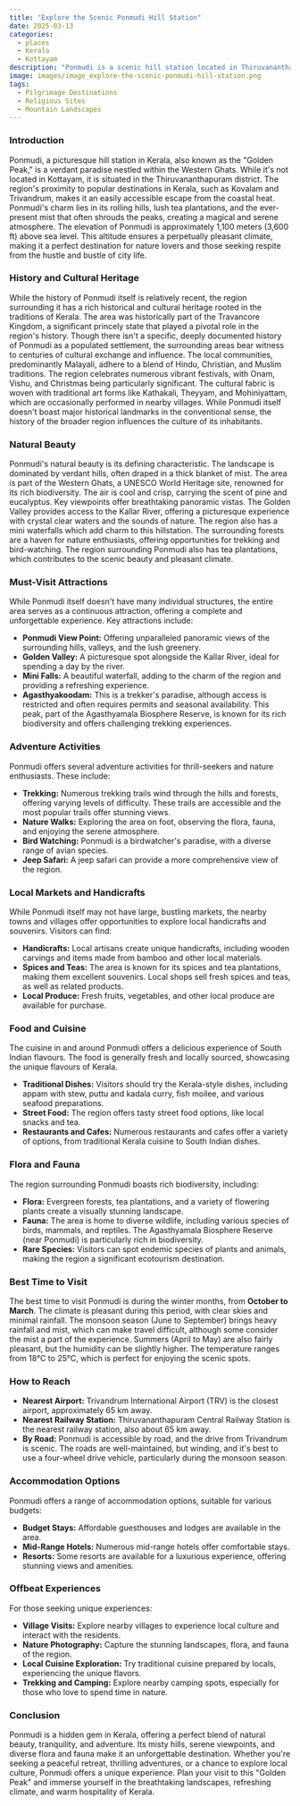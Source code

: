 ```yaml
---
title: "Explore the Scenic Ponmudi Hill Station"
date: 2025-03-13
categories:
  - places
  - Kerala
  - Kottayam
description: "Ponmudi is a scenic hill station located in Thiruvananthapuram district, Kerala. It is known for its picturesque landscapes and trekking opportunities."
image: images/image_explore-the-scenic-ponmudi-hill-station.png
tags: 
  - Pilgrimage Destinations
  - Religious Sites
  - Mountain Landscapes
---
```



### **Introduction**

Ponmudi, a picturesque hill station in Kerala, also known as the "Golden Peak," is a verdant paradise nestled within the Western Ghats. While it's not located in Kottayam, it is situated in the Thiruvananthapuram district. The region's proximity to popular destinations in Kerala, such as Kovalam and Trivandrum, makes it an easily accessible escape from the coastal heat. Ponmudi's charm lies in its rolling hills, lush tea plantations, and the ever-present mist that often shrouds the peaks, creating a magical and serene atmosphere. The elevation of Ponmudi is approximately 1,100 meters (3,600 ft) above sea level. This altitude ensures a perpetually pleasant climate, making it a perfect destination for nature lovers and those seeking respite from the hustle and bustle of city life. 

### **History and Cultural Heritage**

While the history of Ponmudi itself is relatively recent, the region surrounding it has a rich historical and cultural heritage rooted in the traditions of Kerala. The area was historically part of the Travancore Kingdom, a significant princely state that played a pivotal role in the region's history. Though there isn't a specific, deeply documented history of Ponmudi as a populated settlement, the surrounding areas bear witness to centuries of cultural exchange and influence. The local communities, predominantly Malayali, adhere to a blend of Hindu, Christian, and Muslim traditions. The region celebrates numerous vibrant festivals, with Onam, Vishu, and Christmas being particularly significant. The cultural fabric is woven with traditional art forms like Kathakali, Theyyam, and Mohiniyattam, which are occasionally performed in nearby villages. While Ponmudi itself doesn't boast major historical landmarks in the conventional sense, the history of the broader region influences the culture of its inhabitants.

### **Natural Beauty**

Ponmudi's natural beauty is its defining characteristic. The landscape is dominated by verdant hills, often draped in a thick blanket of mist. The area is part of the Western Ghats, a UNESCO World Heritage site, renowned for its rich biodiversity. The air is cool and crisp, carrying the scent of pine and eucalyptus. Key viewpoints offer breathtaking panoramic vistas. The Golden Valley provides access to the Kallar River, offering a picturesque experience with crystal clear waters and the sounds of nature.  The region also has a mini waterfalls which add charm to this hillstation. The surrounding forests are a haven for nature enthusiasts, offering opportunities for trekking and bird-watching. The region surrounding Ponmudi also has tea plantations, which contributes to the scenic beauty and pleasant climate.

### **Must-Visit Attractions**

While Ponmudi itself doesn't have many individual structures, the entire area serves as a continuous attraction, offering a complete and unforgettable experience. Key attractions include:

*   **Ponmudi View Point:** Offering unparalleled panoramic views of the surrounding hills, valleys, and the lush greenery.
*   **Golden Valley:** A picturesque spot alongside the Kallar River, ideal for spending a day by the river. 
*   **Mini Falls:** A beautiful waterfall, adding to the charm of the region and providing a refreshing experience.
*   **Agasthyakoodam:** This is a trekker's paradise, although access is restricted and often requires permits and seasonal availability. This peak, part of the Agasthyamala Biosphere Reserve, is known for its rich biodiversity and offers challenging trekking experiences.

### **Adventure Activities**

Ponmudi offers several adventure activities for thrill-seekers and nature enthusiasts. These include:

*   **Trekking:** Numerous trekking trails wind through the hills and forests, offering varying levels of difficulty. These trails are accessible and the most popular trails offer stunning views.
*   **Nature Walks:** Exploring the area on foot, observing the flora, fauna, and enjoying the serene atmosphere.
*   **Bird Watching:** Ponmudi is a birdwatcher's paradise, with a diverse range of avian species.
*   **Jeep Safari:** A jeep safari can provide a more comprehensive view of the region.

### **Local Markets and Handicrafts**

While Ponmudi itself may not have large, bustling markets, the nearby towns and villages offer opportunities to explore local handicrafts and souvenirs. Visitors can find:

*   **Handicrafts:** Local artisans create unique handicrafts, including wooden carvings and items made from bamboo and other local materials.
*   **Spices and Teas:** The area is known for its spices and tea plantations, making them excellent souvenirs. Local shops sell fresh spices and teas, as well as related products.
*   **Local Produce:** Fresh fruits, vegetables, and other local produce are available for purchase.

### **Food and Cuisine**

The cuisine in and around Ponmudi offers a delicious experience of South Indian flavours. The food is generally fresh and locally sourced, showcasing the unique flavours of Kerala.

*   **Traditional Dishes:** Visitors should try the Kerala-style dishes, including appam with stew, puttu and kadala curry, fish moilee, and various seafood preparations.
*   **Street Food:** The region offers tasty street food options, like local snacks and tea.
*   **Restaurants and Cafes:** Numerous restaurants and cafes offer a variety of options, from traditional Kerala cuisine to South Indian dishes.

### **Flora and Fauna**

The region surrounding Ponmudi boasts rich biodiversity, including:

*   **Flora:** Evergreen forests, tea plantations, and a variety of flowering plants create a visually stunning landscape.
*   **Fauna:** The area is home to diverse wildlife, including various species of birds, mammals, and reptiles. The Agasthyamala Biosphere Reserve (near Ponmudi) is particularly rich in biodiversity.
*   **Rare Species:** Visitors can spot endemic species of plants and animals, making the region a significant ecotourism destination.

### **Best Time to Visit**

The best time to visit Ponmudi is during the winter months, from **October to March**. The climate is pleasant during this period, with clear skies and minimal rainfall. The monsoon season (June to September) brings heavy rainfall and mist, which can make travel difficult, although some consider the mist a part of the experience. Summers (April to May) are also fairly pleasant, but the humidity can be slightly higher. The temperature ranges from 18°C to 25°C, which is perfect for enjoying the scenic spots.

### **How to Reach**

*   **Nearest Airport:** Trivandrum International Airport (TRV) is the closest airport, approximately 65 km away.
*   **Nearest Railway Station:** Thiruvananthapuram Central Railway Station is the nearest railway station, also about 65 km away.
*   **By Road:** Ponmudi is accessible by road, and the drive from Trivandrum is scenic. The roads are well-maintained, but winding, and it's best to use a four-wheel drive vehicle, particularly during the monsoon season.

### **Accommodation Options**

Ponmudi offers a range of accommodation options, suitable for various budgets:

*   **Budget Stays:** Affordable guesthouses and lodges are available in the area.
*   **Mid-Range Hotels:** Numerous mid-range hotels offer comfortable stays.
*   **Resorts:** Some resorts are available for a luxurious experience, offering stunning views and amenities.



### **Offbeat Experiences**

For those seeking unique experiences:

*   **Village Visits:** Explore nearby villages to experience local culture and interact with the residents.
*   **Nature Photography:** Capture the stunning landscapes, flora, and fauna of the region.
*   **Local Cuisine Exploration:** Try traditional cuisine prepared by locals, experiencing the unique flavors.
*   **Trekking and Camping:** Explore nearby camping spots, especially for those who love to spend time in nature.

### **Conclusion**

Ponmudi is a hidden gem in Kerala, offering a perfect blend of natural beauty, tranquility, and adventure. Its misty hills, serene viewpoints, and diverse flora and fauna make it an unforgettable destination. Whether you're seeking a peaceful retreat, thrilling adventures, or a chance to explore local culture, Ponmudi offers a unique experience. Plan your visit to this "Golden Peak" and immerse yourself in the breathtaking landscapes, refreshing climate, and warm hospitality of Kerala.


